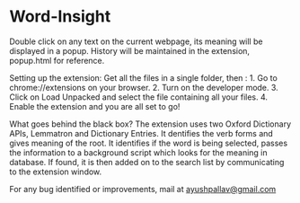 # Word-Insight

Double click on any text on the current webpage, its meaning will be displayed in a popup. 
History will be maintained in the extension, popup.html for reference.

Setting up the extension:
    Get all the files in a single folder, then : 
        1. Go to chrome://extensions on your browser. 
        2. Turn on the developer mode. 
        3. Click on Load Unpacked and select the file containing all your files. 
        4. Enable the extension and you are all set to go!

What goes behind the black box?
  The extension uses two Oxford Dictionary APIs, Lemmatron and Dictionary Entries. It dentifies the verb forms and gives meaning of the       root. It identifies if the word is being selected, passes the information to a background script which looks for the meaning in             database. If found, it is then added on to the search list by communicating to the extension window.

For any bug identified or improvements, mail at ayushpallav@gmail.com
